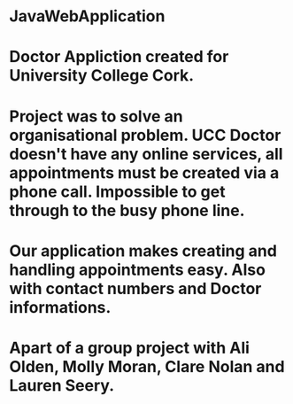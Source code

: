 # JavaWebApplication
# Doctor Appliction created for University College Cork. 
# Project was to solve an organisational problem. UCC Doctor doesn't have any online services, all appointments must be created via a phone call. Impossible to get through to the busy phone line.
# Our application makes creating and handling appointments easy. Also with contact numbers and Doctor informations.
# Apart of a group project with Ali Olden, Molly Moran, Clare Nolan and Lauren Seery.

